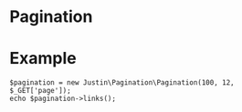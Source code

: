 # Pagination

# Example

    $pagination = new Justin\Pagination\Pagination(100, 12, $_GET['page']);
    echo $pagination->links();
